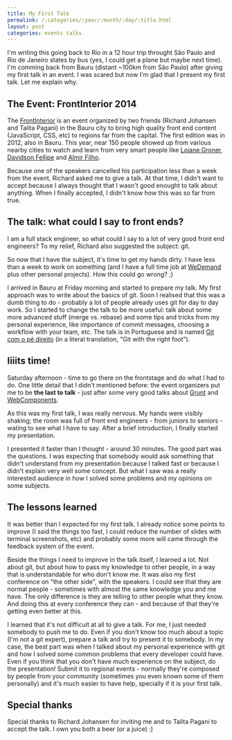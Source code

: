 ```yaml
---
title: My First Talk
permalink: /:categories/:year/:month/:day/:title.html
layout: post
categories: events talks
---
```


I'm writing this going back to Rio in a 12 hour trip throught São Paulo
and Rio de Janeiro states by bus (yes, I could get a plane but maybe
next time). I'm comming back from Bauru (distant ~100km from São Paulo)
after giving my first talk in an event. I was scared but now I'm glad
that I present my first talk. Let me explain why.

## The Event: FrontInterior 2014

The [FrontInterior][] is an event organized by two friends (Richard
Johansen and Talita Pagani) in the Bauru city to bring high quality
front end content (JavaScript, CSS, etc) to regions far from the
capital. The first edition was in 2012, also in Bauru. This year, near
150 people showed up from various nearby cities to watch and learn from
very smart people like [Loiane Groner][loiane],
[Davidson Fellipe][davidson] and [Almir Filho][almir].

Because one of the speakers cancelled his participation less than a
week from the event, Richard asked me to give a talk. At that time, I
didn't want to accept because I always thought that I wasn't good
enought to talk about anything. When I finally accepted, I didn't
know how this was so far from true.

## The talk: what could I say to front ends?

I am a full stack engineer, so what could I say to a lot of very good
front end engineers? To my relief, Richard also suggested the subject:
git.

So now that I have the subject, it's time to get my hands dirty. I have
less than a week to work on something (and I have a full time job at
[WeDemand][] plus other personal projects). How this could go wrong? ;)

I arrived in Bauru at Friday morning and started to prepare my talk. My
first approach was to write about the basics of git. Soon I realised
that this was a dumb thing to do - probably a lot of people already uses
git for day to day work. So I started to change the talk to be more
useful: talk about some more advanced stuff (merge vs. rebase) and some
tips and tricks from my personal experience, like importance of commit
messages, choosing a workflow with your team, etc. The talk is in
Portuguese and is named [Git com o pé direito][talk_git] (in a literal
translation, "Git with the right foot").

## Iiiits time!

Saturday afternoon - time to go there on the frontstage and do what I
had to do. One little detail that I didn't mentioned before: the event
organizers put me to be **the last to talk** - just after some very good
talks about [Grunt][talk_grunt] and [WebComponents][talk_webcomponents].

As this was my first talk, I was really nervous. My hands were visibly
shaking; the room was full of front end engineers - from juniors to
seniors - wating to see what I have to say. After a brief introduction,
I finally started my presentation.

I presented it faster than I thought - around 30 minutes. The good part
was the questions. I was expecting that somebody would ask something
that didn't understand from my presentation because I talked fast or
because I didn't explain very well some concept. But what I saw was a
really interested audience in how I solved some problems and my opinions
on some subjects.

## The lessons learned

It was better than I expected for my first talk. I already notice some
points to improve (I said the things too fast, I could reduce the number
of slides with terminal screenshots, etc) and probably some more will
came through the feedback system of the event.

Beside the things I need to improve in the talk itself, I learned a lot.
Not about git, but about how to pass my knowledge to other people, in a
way that is understandable for who don't know me. It was also my first
conference on "the other side", with the speakers. I could see that
they are normal people - sometimes with almost the same knowledge you
and me have. The only difference is they are telling to other people
what they know. And doing this at every conference they can - and
because of that they're getting even better at this.

I learned that it's not difficult at all to give a talk. For me, I just
needed somebody to push me to do. Even if you don't know too much about
a topic (I'm not a git expert), prepare a talk and try to present it to
somebody. In my case, the best part was when I talked about my personal
experience with git and how I solved some common problems that every
developer could have. Even if you think that you don't have much
experience on the subject, do the presentation! Submit it to regional
events - normally they're composed by people from your community
(sometimes you even known some of them personally) and it's much easier
to have help, specially if it is your first talk.

## Special thanks

Special thanks to Richard Johansen for inviting me and to Talita Pagani
to accept the talk. I own you both a beer (or a juice) :)


[loiane]: http://loiane.com/
[davidson]: http://fellipe.com/about/
[almir]: https://twitter.com/almirfilho
[FrontInterior]: http://www.frontinterior.com.br
[talk_git]: https://speakerdeck.com/rcmachado/git-com-o-pe-direito
[talk_grunt]: https://speakerdeck.com/fellipe/workflow-para-desenvolvimento-mobile-usando-gruntjs
[talk_webcomponents]: https://speakerdeck.com/obetomuniz/web-components-a-proxima-revolucao-do-desenvolvimento-web
[WeDemand]: http://www.wedemand.com
